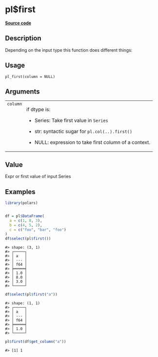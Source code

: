 
# pl$first

[**Source code**](https://github.com/pola-rs/r-polars/tree/3908b5beab9ec917b825bad8f9a820caad37cb4a/R/functions__lazy.R#L156)

## Description

Depending on the input type this function does different things:

## Usage

<pre><code class='language-R'>pl_first(column = NULL)
</code></pre>

## Arguments

<table>
<tr>
<td style="white-space: nowrap; font-family: monospace; vertical-align: top">
<code id="pl_first_:_column">column</code>
</td>
<td>

if dtype is:

<ul>
<li>

Series: Take first value in <code>Series</code>

</li>
<li>

str: syntactic sugar for
<code style="white-space: pre;">pl.col(..).first()</code>

</li>
<li>

NULL: expression to take first column of a context.

</li>
</ul>
</td>
</tr>
</table>

## Value

Expr or first value of input Series

## Examples

``` r
library(polars)


df = pl$DataFrame(
  a = c(1, 8, 3),
  b = c(4, 5, 2),
  c = c("foo", "bar", "foo")
)
df$select(pl$first())
```

    #> shape: (3, 1)
    #> ┌─────┐
    #> │ a   │
    #> │ --- │
    #> │ f64 │
    #> ╞═════╡
    #> │ 1.0 │
    #> │ 8.0 │
    #> │ 3.0 │
    #> └─────┘

``` r
df$select(pl$first("a"))
```

    #> shape: (1, 1)
    #> ┌─────┐
    #> │ a   │
    #> │ --- │
    #> │ f64 │
    #> ╞═════╡
    #> │ 1.0 │
    #> └─────┘

``` r
pl$first(df$get_column("a"))
```

    #> [1] 1
